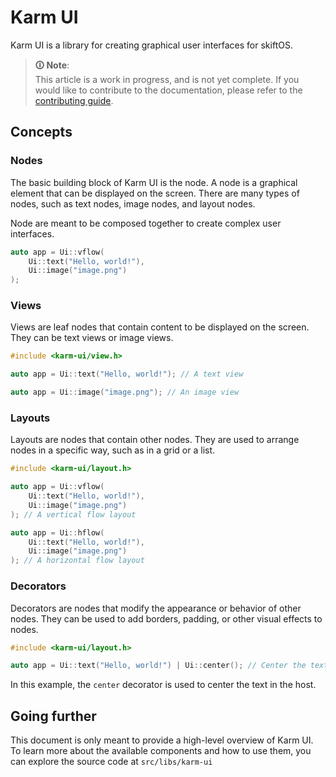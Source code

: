 # Karm UI

Karm UI is a library for creating graphical user interfaces for skiftOS.

> **🛈 Note**:<br>
> This article is a work in progress, and is not yet complete. If you would like to contribute to the documentation, please refer to the [contributing guide](/contributing.md).

## Concepts

### Nodes

The basic building block of Karm UI is the node. A node is a graphical element that can be displayed on the screen. There are many types of nodes, such as text nodes, image nodes, and layout nodes.

Node are meant to be composed together to create complex user interfaces.

```cpp
auto app = Ui::vflow(
    Ui::text("Hello, world!"),
    Ui::image("image.png")
);
```

### Views

Views are leaf nodes that contain content to be displayed on the screen. They can be text views or image views.

```cpp
#include <karm-ui/view.h>

auto app = Ui::text("Hello, world!"); // A text view

auto app = Ui::image("image.png"); // An image view
```

### Layouts

Layouts are nodes that contain other nodes. They are used to arrange nodes in a specific way, such as in a grid or a list.

```cpp
#include <karm-ui/layout.h>

auto app = Ui::vflow(
    Ui::text("Hello, world!"),
    Ui::image("image.png")
); // A vertical flow layout

auto app = Ui::hflow(
    Ui::text("Hello, world!"),
    Ui::image("image.png")
); // A horizontal flow layout
```

### Decorators

Decorators are nodes that modify the appearance or behavior of other nodes. They can be used to add borders, padding, or other visual effects to nodes.

```cpp
#include <karm-ui/layout.h>

auto app = Ui::text("Hello, world!") | Ui::center(); // Center the text
```

In this example, the `center` decorator is used to center the text in the host.

## Going further

This document is only meant to provide a high-level overview of Karm UI. To learn more about the available components and how to use them, you can explore the source code at `src/libs/karm-ui`
